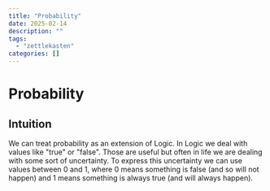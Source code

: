 ```yaml
---
title: "Probability"
date: 2025-02-14
description: ""
tags: 
  - "zettlekasten"
categories: []
---
```


# Probability
## Intuition
We can treat probability as an extension of Logic. In Logic we deal with values like "true" or "false". Those are useful but often in life we are dealing with some sort of uncertainty. To express this uncertainty we can use values between 0 and 1, where 0 means something is false (and so will not happen) and 1 means something is always true (and will always happen).
